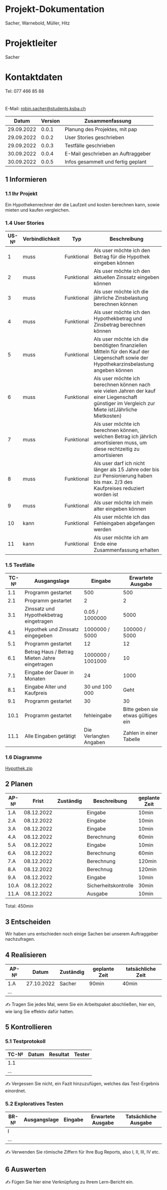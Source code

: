 # Projekt-Dokumentation

Sacher, Warnebold, Müller, Hitz

# Projektleiter

Sacher

# Kontaktdaten

Tel: 077 466 85 88
#
E-Mail: robin.sacher@students.ksba.ch


| Datum | Version | Zusammenfassung                                              |
| ----- | ------- | ------------------------------------------------------------ |
| 29.09.2022      | 0.0.1   | Planung des Projektes, mit pap                               |
| 29.09.2022      | 0.0.2   | User Stories geschrieben                                     |
| 29.09.2022      | 0.0.3   | Testfälle geschrieben                                        |
| 30.09.2022      | 0.0.4   | E-Mail geschrieben an Auftraggeber                           |
| 30.09.2022      | 0.0.5   | Infos gesammelt und fertig geplant                           |

## 1 Informieren

### 1.1 Ihr Projekt

Ein Hypothekenrechner der die Laufzeit und kosten berechnen kann, sowie mieten und kaufen vergleichen.

### 1.4 User Stories

| US-№ | Verbindlichkeit | Typ  | Beschreibung                       |
| ---- | --------------- | ---- | ---------------------------------- |
| 1   |  muss          |  Funktional     | Als user möchte ich den Betrag für die Hypothek eingeben können
|   2 |    muss        |  Funktional     | Als user möchte ich den aktuellen Zinssatz eingeben können
|  3  |    muss        |  Funktional     | Als user möchte ich die jährliche Zinsbelastung berechnen können
|  4  |   muss         |  Funktional     | Als user möchte ich den Hypothekbetrag und Zinsbetrag berechnen können
|  5  |  muss          |  Funktional     | Als user möchte ich die benötigten finanziellen Mitteln für den Kauf der Liegenschaft sowie der Hypothekarzinsbelastung angeben können
| 6   |   muss         | Funktional      | Als user möchte ich berechnen können nach wie vielen Jahren der kauf einer Liegenschaft günstiger im Vergleich zur Miete ist(Jährliche Mietkosten)
| 7   |  muss          |  Funktional     | Als user möchte ich berechnen können, welchen Betrag ich jährlich amortisieren muss, um diese rechtzeitig zu amortisieren
| 8   |  muss          |  Funktional     | Als user darf ich nicht länger als 15 Jahre oder bis zur Pensionierung haben bis max. 2/3 des Kaufpreises reduziert worden ist
| 9   |  muss          | Funktional      | Als user möchte ich mein alter eingeben können
| 10  |  kann          |  Funktional     | Als user möchte ich das Fehleingaben abgefangen werden
| 11  |  kann          |  Funktional     | Als user möchte ich am Ende eine Zusammenfassung erhalten


### 1.5 Testfälle

| TC-№ | Ausgangslage | Eingabe | Erwartete Ausgabe |
| ---- | ------------ | ------- | ----------------- |
| 1.1  |   Programm gestartet          |  500   |   500                               |
| 2.1  |   Programm gestartet          |   2    |    2                                |
| 3.1  |   Zinssatz und Hypothekbetrag eingetragen  |    0.05 / 1000000    | 5000     |
| 4.1  |   Hypothek und Zinssatz eingegeben | 1000000 / 5000       | 100000 / 5000    |
| 5.1  |   Programm gestartet          |   12   |      12                             |
| 6.1  |   Betrag Haus / Betrag  Mieten  Jahre eingetragen| 1000000 / 1001000 | 10    |
| 7.1  |   Eingabe der Dauer in Monaten| 24     | 1000             |
| 8.1  |   Eingabe Alter und Kaufpreis | 30 und 100 000| Geht      |
| 9.1  |   Programm gestartet          | 30     | 30               |
| 10.1 |   Programm gestartet          | fehleingabe | Bitte geben sie etwas gültiges ein |
| 11.1 |   Alle Eingaben getätigt      | Die Verlangten Angaben| Zahlen in einer Tabelle  |


### 1.6 Diagramme
[Hypothek.zip](https://github.com/robinsacher/Hypothekenrechner/files/9682772/Hypothek.zip)

 
## 2 Planen

| AP-№ | Frist | Zuständig | Beschreibung | geplante Zeit |
| ---- | ----- | --------- | ------------ | ------------- |
| 1.A  |  08.12.2022     |           |   Eingabe           |    10min           |
| 2.A  |  08.12.2022      |           |   Eingabe           |     10min          |
| 3.A  |  08.12.2022      |           |   Eingabe           |     10min          |
| 4.A  |   08.12.2022     |           |    Berechnung          |     60min          |
| 5.A  |   08.12.2022     |           |     Eingabe         |     10min          |
| 6.A  |   08.12.2022    |           |     Berechnung         |     60min          |
| 7.A  |    08.12.2022    |           |     Berechnung         |      120min         |
| 8.A  |    08.12.2022    |           |     Berechnug         |       120min        |
| 9.A  |    08.12.2022    |           |     Eingabe         |       10min        |
| 10.A  |   08.12.2022     |           |    Sicherheitskontrolle          |      30min         |
| 11.A  |   08.12.2022     |           |    Ausgabe          |      10min         |




Total: 450min


## 3 Entscheiden

Wir haben uns entschieden noch einige Sachen bei unserem Auftraggeber nachzufragen.

## 4 Realisieren

| AP-№ | Datum | Zuständig | geplante Zeit | tatsächliche Zeit |
| ---- | ----- | --------- | ------------- | ----------------- |
| 1.A  |   27.10.2022    |     Sacher      |       90min        |          40min         |
| ...  |       |           |               |                   |

✍️ Tragen Sie jedes Mal, wenn Sie ein Arbeitspaket abschließen, hier ein, wie lang Sie effektiv dafür hatten.

## 5 Kontrollieren

### 5.1 Testprotokoll

| TC-№ | Datum | Resultat | Tester |
| ---- | ----- | -------- | ------ |
| 1.1  |       |          |        |
| ...  |       |          |        |

✍️ Vergessen Sie nicht, ein Fazit hinzuzufügen, welches das Test-Ergebnis einordnet.

### 5.2 Exploratives Testen

| BR-№ | Ausgangslage | Eingabe | Erwartete Ausgabe | Tatsächliche Ausgabe |
| ---- | ------------ | ------- | ----------------- | -------------------- |
| I    |              |         |                   |                      |
| ...  |              |         |                   |                      |

✍️ Verwenden Sie römische Ziffern für Ihre Bug Reports, also I, II, III, IV etc.

## 6 Auswerten

✍️ Fügen Sie hier eine Verknüpfung zu Ihrem Lern-Bericht ein.

